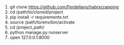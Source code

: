 1. git clone https://github.com/Ferdellans/habrscrapping
2. cd /path/to/cloned/project
3. pip install -r requirements.txt 
4. source /path/to/env/bin/activate
5. cd /project_path/ 
6. python manage.py runserver
7. open 127.0.0.1:8000

